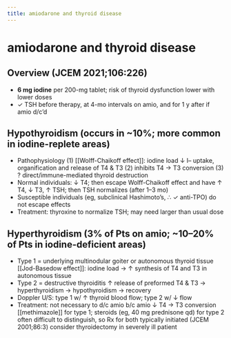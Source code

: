 ```yaml
---
title: amiodarone and thyroid disease
---
```


# amiodarone and thyroid disease

## Overview (JCEM 2021;106:226)

- **6 mg iodine** per 200-mg tablet; risk of thyroid dysfunction lower with lower doses
- ✓ TSH before therapy, at 4-mo intervals on amio, and for 1 y after if amio d/c’d

## Hypothyroidism (occurs in ~10%; more common in iodine-replete areas)

- Pathophysiology
  (1) [[Wolff-Chaikoff effect]]: iodine load ↓ I– uptake, organification and release of T4 & T3
  (2) inhibits T4 → T3 conversion
  (3) ? direct/immune-mediated thyroid destruction
- Normal individuals: ↓ T4; then escape Wolff-Chaikoff effect and have ↑ T4, ↓ T3, ↑ TSH; then TSH normalizes (after 1–3 mo)
- Susceptible individuals (eg, subclinical Hashimoto’s, ∴ ✓ anti-TPO) do not escape effects
- Treatment: thyroxine to normalize TSH; may need larger than usual dose

## Hyperthyroidism (3% of Pts on amio; ~10–20% of Pts in iodine-deficient areas)

- Type 1 = underlying multinodular goiter or autonomous thyroid tissue
  [[Jod-Basedow effect]]: iodine load → ↑ synthesis of T4 and T3 in autonomous tissue
- Type 2 = destructive thyroiditis
  ↑ release of preformed T4 & T3 → hyperthyroidism → hypothyroidism → recovery
- Doppler U/S: type 1 w/ ↑ thyroid blood flow; type 2 w/ ↓ flow
- Treatment: not necessary to d/c amio b/c amio ↓ T4 → T3 conversion [[methimazole]] for type 1; steroids (eg, 40 mg prednisone qd) for type 2 often difficult to distinguish, so Rx for both typically initiated (JCEM 2001;86:3) consider thyroidectomy in severely ill patient
